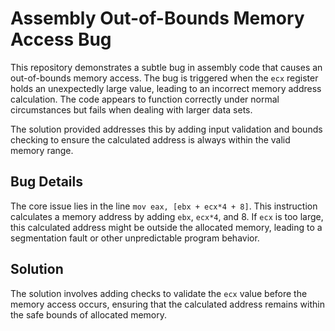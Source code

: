 # Assembly Out-of-Bounds Memory Access Bug

This repository demonstrates a subtle bug in assembly code that causes an out-of-bounds memory access.  The bug is triggered when the `ecx` register holds an unexpectedly large value, leading to an incorrect memory address calculation.  The code appears to function correctly under normal circumstances but fails when dealing with larger data sets.

The solution provided addresses this by adding input validation and bounds checking to ensure the calculated address is always within the valid memory range. 

## Bug Details

The core issue lies in the line `mov eax, [ebx + ecx*4 + 8]`.  This instruction calculates a memory address by adding `ebx`, `ecx*4`, and 8. If `ecx` is too large, this calculated address might be outside the allocated memory, leading to a segmentation fault or other unpredictable program behavior.

## Solution

The solution involves adding checks to validate the `ecx` value before the memory access occurs, ensuring that the calculated address remains within the safe bounds of allocated memory. 